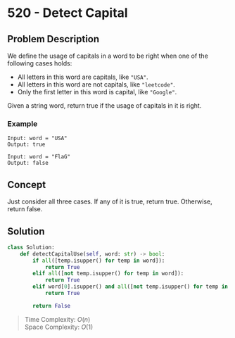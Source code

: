 # 520 - Detect Capital

## Problem Description

We define the usage of capitals in a word to be right when one of the following cases holds:

* All letters in this word are capitals, like `"USA"`.
* All letters in this word are not capitals, like `"leetcode"`.
* Only the first letter in this word is capital, like `"Google"`.

Given a string word, return true if the usage of capitals in it is right.

### Example

```text
Input: word = "USA"
Output: true

Input: word = "FlaG"
Output: false
```

## Concept

Just consider all three cases. If any of it is true, return true. Otherwise, return false.

## Solution

```python
class Solution:
    def detectCapitalUse(self, word: str) -> bool:
        if all([temp.isupper() for temp in word]):
            return True
        elif all([not temp.isupper() for temp in word]):
            return True
        elif word[0].isupper() and all([not temp.isupper() for temp in word[1:]]):
            return True

        return False
```

> Time Complexity: $O(n)$ \
> Space Complexity: $O(1)$
